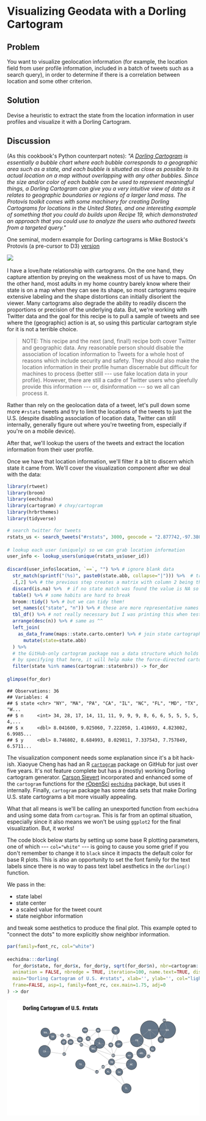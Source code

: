 # Visualizing Geodata with a Dorling Cartogram

## Problem

You want to visualize geolocation information (for example, the location field from user profile information, included in a batch of tweets such as a search query), in order to determine if there is a correlation between location and some other criterion.

## Solution

Devise a heuristic to extract the state from the location information in user profiles and visualize it with a Dorling Cartogram.

## Discussion

(As this cookbook's Python counterpart notes): _"A [Dorling Cartogram](http://mbostock.github.io/protovis/ex/cartogram.html) is essentially a bubble chart where each bubble corresponds to a geographic area such as a state, and each bubble is situated as close as possible to its actual location on a map without overlapping with any other bubbles. Since the size and/or color of each bubble can be used to represent meaningful things, a Dorling Cartogram can give you a very intuitive view of data as it relates to geographic boundaries or regions of a larger land mass. The Protovis toolkit comes with some machinery for creating Dorling Cartograms for locations in the United States, and one interesting example of something that you could do builds upon Recipe 19, which demonstrated an approach that you could use to analyze the users who authored tweets from a targeted query."_

One seminal, modern example for Dorling cartograms is Mike Bostock's Protovis (a pre-cursor to D3) [version](http://mbostock.github.io/protovis/ex/cartogram.html)

![](figures/20-01-protovis.png)

I have a love/hate relationship with cartograms. On the one hand, they capture attention by preying on the weakness most of us have to maps. On the other hand, most adults in my home country barely know where their state is on a map when they can see its shape, so most cartograms require extensive labeling and the shape distortions can initially disorient the viewer. Many cartograms also degrade the ability to readily discern the proportions or precision of the underlying data. But, we're working with Twitter data and the goal for this recipe is to pull a sample of tweets and see where the (geographic) action is at, so using this particular cartogram style for it is not a terrible choice.

>NOTE: This recipe and the next (and, final!) recipe both cover Twitter and geographic data. Any reasonable person should disable the association of location information to Tweets for a whole host of reasons which include security and safety. They should also make the location information in their profile human discernable but difficult for machines to process (better still --- use fake location data in your profile). However, there are still a cadre of Twitter users who gleefully provide this information --- or, disinformation --- so we all can process it.

Rather than rely on the geolocation data of a tweet, let's pull down some more `#rstats` tweets and try to limit the locations of the tweets to just the U.S. (despite disabling association of location data, Twitter can still internally, generally figure out where you're tweeting from, especially if you're on a mobile device). 

After that, we'll lookup the users of the tweets and extract the location information from their user profile.

Once we have that location information, we'll filter it a bit to discern which state it came from. We'll cover the visualization component after we deal with the data:


```r
library(rtweet)
library(broom)
library(eechidna)
library(cartogram) # chxy/cartogram
library(hrbrthemes)
library(tidyverse)
```


```r
# search twitter for tweets
rstats_us <- search_tweets("#rstats", 3000, geocode = "2.877742,-97.380979,3000mi") # geocode request isn't perfect but helps narrow down

# lookup each user (uniquely) so we can grab location information
user_info <- lookup_users(unique(rstats_us$user_id)) 

discard(user_info$location, `==`, "") %>% # ignore blank data
  str_match(sprintf("(%s)", paste0(state.abb, collapse="|"))) %>%  # try to match U.S. state abbreviations
  .[,2] %>% # the previous step creates a matrix with column 2 being the extracted information (if any)
  discard(is.na) %>%  # if no state match was found the value is NA so discard this one
  table() %>% # some habits are hard to break
  broom::tidy() %>% # but we can tidy them!
  set_names(c("state", "n")) %>% # these are more representative names
  tbl_df() %>% # not really necessary but I was printing this when testing
  arrange(desc(n)) %>% # same as ^^
  left_join(
    as_data_frame(maps::state.carto.center) %>% # join state cartographic center data
      mutate(state=state.abb)
  ) %>% 
  # the GitHub-only cartogram package nas a data structure which holds state adjacency information
  # by specifying that here, it will help make the force-directed cartogram circle positioning more precise (and pretty)
  filter(state %in% names(cartogram::statenbrs)) -> for_dor 

glimpse(for_dor)
```

```
## Observations: 36
## Variables: 4
## $ state <chr> "NY", "MA", "PA", "CA", "IL", "NC", "FL", "MD", "TX", "W...
## $ n     <int> 34, 28, 17, 14, 11, 11, 9, 9, 9, 8, 6, 6, 5, 5, 5, 5, 4,...
## $ x     <dbl> 8.041600, 9.025060, 7.222050, 1.410693, 4.823002, 6.9985...
## $ y     <dbl> 8.746802, 8.684993, 8.029811, 7.337543, 7.757849, 6.5711...
```

The visualization component needs some explanation since it's a bit hack-ish. Xiaoyue Cheng has had an R [`cartogram`](https://github.com/chxy/cartogram) package on GitHub for just over five years. It's not feature complete but has a (mostly) working Dorling cartogram generator. [Carson Sievert](https://github.com/cpsievert) incorporated and enhanced some of the `cartogram` functions for the [rOpenSci](https://ropensci.org/) [`eechidna`](https://github.com/ropenscilabs/eechidna) package, but uses it internally. Finally, `cartogram` package has some data sets that make Dorling U.S. state cartograms a bit more visually appealing.

What that all means is we'll be calling an unexported function from `eechidna` and using some data from `cartogram`. This is far from an optimal situation, especially since it also means we won't be using `ggplot2` for the final visualization. But, it works!

The code block below starts by setting up some base R plotting parameters, one of which --- `col="white"` --- is going to cause you some grief if you don't remember to change it to `black` since it impacts the default color for base R plots. This is also an opportunity to set the font family for the text labels since there is no way to pass text label aesthetics in the `dorling()` function.

We pass in the:

- state label
- state center
- a scaled value for the tweet count
- state neighbor information

and tweak some aesthetics to produce the final plot. This example opted to "connect the dots" to more explicitly show neighbor information. 


```r
par(family=font_rc, col="white")

eechidna:::dorling(
  for_dor$state, for_dor$x, for_dor$y, sqrt(for_dor$n), nbr=cartogram::statenbrs, 
  animation = FALSE, nbredge = TRUE, iteration=100, name.text=TRUE, dist.ratio=1.2,
  main="Dorling Cartogram of U.S. #rstats", xlab='', ylab='', col="lightslategray",
  frame=FALSE, asp=1, family=font_rc, cex.main=1.75, adj=0
) -> dor
```

<img src="20-Visualizing-Geodata-with-a-Dorling-Cartogram_files/figure-html/20_dorling_vis-1.png" width="960" />
